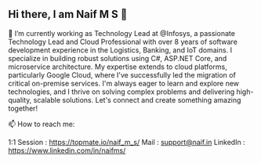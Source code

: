 ## Hi there, I am Naif M S 👋

 🔭 I’m currently working as Technology Lead at @Infosys, a passionate Technology Lead and Cloud Professional with over 8 years of software development experience in the Logistics, Banking, and IoT domains. I specialize in building robust solutions using C#, ASP.NET Core, and microservice architecture. My expertise extends to cloud platforms, particularly Google Cloud, where I've successfully led the migration of critical on-premise services. I'm always eager to learn and explore new technologies, and I thrive on solving complex problems and delivering high-quality, scalable solutions. Let's connect and create something amazing together!

 📫 How to reach me:

  1:1 Session :   https://topmate.io/naif_m_s/
  Mail :   support@naif.in
  LinkedIn : https://www.linkedin.com/in/naifms/
  


<!--
**naifms/naifms** is a ✨ _special_ ✨ repository because its `README.md` (this file) appears on your GitHub profile.

Here are some ideas to get you started:

- 🔭 I’m currently working on ...
- 🌱 I’m currently learning ...
- 👯 I’m looking to collaborate on ...
- 🤔 I’m looking for help with ...
- 💬 Ask me about ...
- 📫 How to reach me: ...
- 😄 Pronouns: ...
- ⚡ Fun fact: ...
-->
